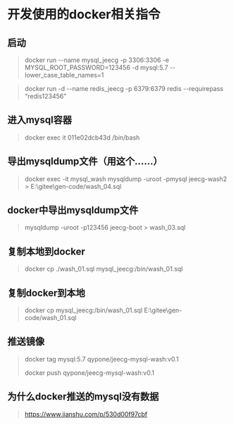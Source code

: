 # 开发使用的docker相关指令

## 启动
> docker run --name mysql_jeecg -p 3306:3306 -e MYSQL_ROOT_PASSWORD=123456 -d mysql:5.7 --lower_case_table_names=1

> docker run -d --name redis_jeecg -p 6379:6379 redis --requirepass “redis123456”

## 进入mysql容器
> docker exec it 011e02dcb43d /bin/bash

## 导出mysqldump文件（用这个......）
> docker exec -it mysql_wash mysqldump -uroot -pmysql jeecg-wash2 > E:\gitee\gen-code/wash_04.sql

## docker中导出mysqldump文件
> mysqldump -uroot -p123456 jeecg-boot > wash_03.sql

## 复制本地到docker
> docker cp ./wash_01.sql mysql_jeecg:/bin/wash_01.sql

## 复制docker到本地
> docker cp mysql_jeecg:/bin/wash_01.sql E:\gitee\gen-code/wash_01.sql

## 推送镜像
> docker tag mysql:5.7 qypone/jeecg-mysql-wash:v0.1
> 
> docker push qypone/jeecg-mysql-wash:v0.1

## 为什么docker推送的mysql没有数据
> https://www.jianshu.com/p/530d00f97cbf